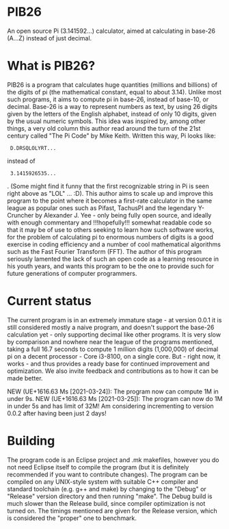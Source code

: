 # PIB26
An open source Pi (3.141592...) calculator, aimed at calculating in base-26 (A...Z) instead of just decimal.

What is PIB26?
==============

PIB26 is a program that calculates huge quantities (millions and billions) of the digits of pi (the mathematical constant, equal to about 3.14). Unlike most such programs, it aims to compute pi in base-26, instead of base-10, or decimal. Base-26 is a way to represent numbers as text, by using 26 digits given by the letters of the English alphabet, instead of only 10 digits, given by the usual numeric symbols. This idea was inspired by, among other things, a very old column this author read around the turn of the 21st century called "The Pi Code" by Mike Keith. Written this way, Pi looks like:

     D.DRSQLOLYRT...
     
instead of

     3.1415926535...

. (Some might find it funny that the first recognizable string in Pi is seen right above as "LOL" ... :D). This author aims to scale up and improve this program to the point where it becomes a first-rate calculator in the same league as popular ones such as Pifast, TachusPI and the legendary Y-Cruncher by Alexander J. Yee - only being fully open source, and ideally with enough commentary and !!!hopefully!!! somewhat readable code so that it may be of use to others seeking to learn how such software works, for the problem of calculating pi to enormous numbers of digits is a good exercise in coding efficiency and a number of cool mathematical algorithms such as the Fast Fourier Transform (FFT). The author of this program seriously lamented the lack of such an open code as a learning resource in his youth years, and wants this program to be the one to provide such for future generations of computer programmers.

Current status
==============

The current program is in an extremely immature stage - at version 0.0.1 it is still considered mostly a naive program, and doesn't support the base-26 calculation yet - only supporting decimal like other programs. It is very slow by comparison and nowhere near the league of the programs mentioned, taking a full 16.7 seconds to compute 1 million digits (1,000,000) of decimal pi on a decent processor - Core i3-8100, on a single core. But - right now, it works - and thus provides a ready base for continued improvement and optimization. We also invite feedback and contributions as to how it can be made better.

NEW (UE+1616.63 Ms [2021-03-24]): The program now can compute 1M in under 9s.
NEW (UE+1616.63 Ms [2021-03-25]): The program can now do 1M in under 5s and has limit of 32M! Am considering incrementing to version 0.0.2 after having been just 2 days!

Building
========
The program code is an Eclipse project and .mk makefiles, however you do not need Eclipse itself to compile the program (but it is definitely recommended if you want to contribute changes). The program can be compiled on any UNIX-style system with suitable C++ compiler and standard toolchain (e.g. g++ and make) by changing to the "Debug" or "Release" version directory and then running "make". The Debug build is much slower than the Release build, since compiler optimization is not turned on. The timings mentioned are given for the Release version, which is considered the "proper" one to benchmark.
